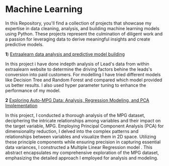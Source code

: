 # Machine Learning
In this Repository, you'll find a collection of projects that showcase my expertise in data cleaning, analysis, and building machine learning models using Python. These projects represent the culmination of diligent work and a passion for leveraging data to derive meaningful insights and create predictive models.

**1**) [Extraalearn data analysis and predictive model building](https://github.com/Niha-analytics/Projects-on-data-analysis-and-model-building/tree/main/Extraalean%2Banalysis%20and%20predictive%20model%20building)
 
 In this project i have done indepth analysis of Lead's data from within extraalearn website to determine the driving factors behine the leads's conversion into paid customers.
 For modelling I have tried different models like Decision Tree and Random Forest and compared which model provided us better results. I also used hyper parameter tuning to enhance the performance of my model.

 
**2** [Exploring Auto-MPG Data: Analysis, Regression Modeling, and PCA Implementation](https://github.com/Niha-analytics/Projects-on-data-analysis-and-model-building/tree/main/Auto-mpg%20case%20study_PCA)

In this project, I conducted a thorough analysis of the MPG dataset, deciphering the intricate relationships among variables and their impact on the target variable, MPG. Employing Principal Component Analysis (PCA) for dimensionality reduction, I delved into the complex patterns and relationships between variables and visualize them in 2D space. Utilizing these principle components while ensuring precision in capturing essential data variances, I constructed a Multiple Linear Regression model . This abstract encapsulates my comprehensive exploration of the MPG dataset, emphasizing the detailed approach I employed for analysis and modeling.

